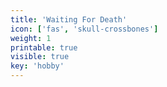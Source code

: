 ```yaml
---
title: 'Waiting For Death'
icon: ['fas', 'skull-crossbones']
weight: 1
printable: true
visible: true
key: 'hobby'
---
```

